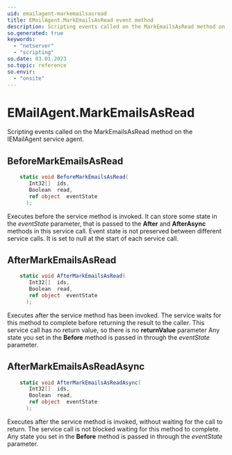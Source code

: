 ```yaml
---
uid: emailagent-markemailsasread
title: EMailAgent.MarkEmailsAsRead event method
description: Scripting events called on the MarkEmailsAsRead method on the EMailAgent service agent.
so.generated: true
keywords:
  - "netserver"
  - "scripting"
so.date: 03.01.2023
so.topic: reference
so.envir:
  - "onsite"
---
```

# EMailAgent.MarkEmailsAsRead

Scripting events called on the <see cref='M:SuperOffice.CRM.Services.IEMailAgent.MarkEmailsAsRead'>MarkEmailsAsRead</see> method on the <see cref='IEMailAgent'>IEMailAgent</see>  service agent.

## BeforeMarkEmailsAsRead
```cs
    static void BeforeMarkEmailsAsRead(
       Int32[]  ids,
       Boolean  read,
       ref object  eventState
      );
```
Executes before the service method is invoked.
It can store some state in the *eventState* parameter, that is passed to the **After** and **AfterAsync** methods in this service call.
Event state is not preserved between different service calls. It is set to null at the start of each service call.
## AfterMarkEmailsAsRead
```cs
    static void AfterMarkEmailsAsRead(
       Int32[]  ids,
       Boolean  read,
       ref object  eventState
      );
```
Executes after the service method has been invoked. The service waits for this method to complete before returning the result to the caller.
This service call has no return value, so there is no **returnValue** parameter
Any state you set in the **Before** method is passed in through the *eventState* parameter.
## AfterMarkEmailsAsReadAsync
```cs
    static void AfterMarkEmailsAsReadAsync(
       Int32[]  ids,
       Boolean  read,
       ref object  eventState
      );
```
Executes after the service method is invoked, without waiting for the call to return.
The service call is not blocked waiting for this method to complete.
Any state you set in the **Before** method is passed in through the *eventState* parameter.

